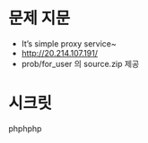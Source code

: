 # 문제 지문
- It’s simple proxy service~
- http://20.214.107.191/
- prob/for_user 의 source.zip 제공

# 시크릿
phphphp
